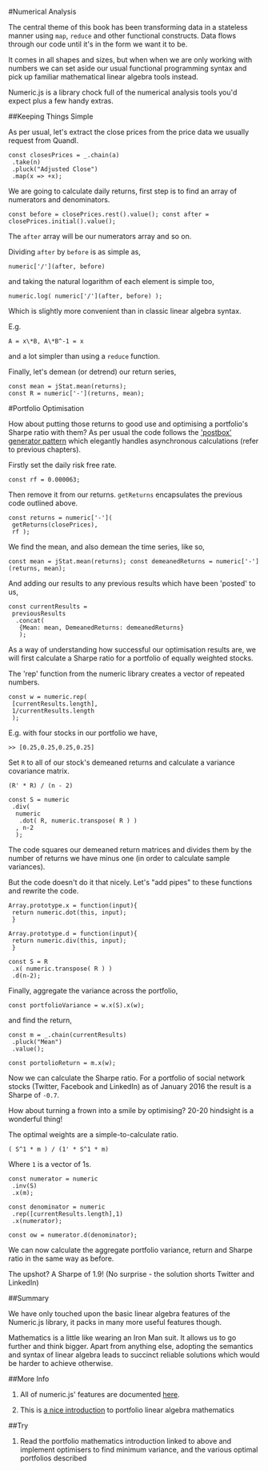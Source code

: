 #Numerical Analysis

The central theme of this book has been transforming data in a stateless manner using `map`, `reduce` and other functional constructs. Data flows through our code until it's in the form we want it to be.

It comes in all shapes and sizes, but when when we are only working with numbers we can set aside our usual functional programming syntax and pick up familiar mathematical linear algebra tools instead.

Numeric.js is a library chock full of the numerical analysis tools you'd expect plus a few handy extras.

##Keeping Things Simple

As per usual, let's extract the close prices from the price data we usually request from Quandl.

~~~~~~~~
const closesPrices = _.chain(a)
 .take(n)
 .pluck("Adjusted Close")
 .map(x => +x);
~~~~~~~~

We are going to calculate daily returns, first step is to find an array of numerators and denominators.

`const before = closePrices.rest().value();
const after = closePrices.initial().value();`

The `after` array will be our numerators array and so on.

Dividing `after` by `before` is as simple as,

`numeric['/'](after, before)`

and taking the natural logarithm of each element is simple too,

`numeric.log( numeric['/'](after, before) );`

Which is slightly more convenient than in classic linear algebra syntax.

E.g.

~~~~~~~~
A = x\*B, A\*B^-1 = x
~~~~~~~~

and a lot simpler than using a `reduce` function.

Finally, let's demean (or detrend) our return series,

~~~~~~~~
const mean = jStat.mean(returns);
const R = numeric['-'](returns, mean);
~~~~~~~~

#Portfolio Optimisation

How about putting those returns to good use and optimising a portfolio's Sharpe ratio with them? As per usual the code follows the ['postbox' generator pattern](http://blog.johnorford.com/2015/11/08/the-waiting-game/) which elegantly handles asynchronous calculations (refer to previous chapters).

Firstly set the daily risk free rate.

`const rf = 0.000063;`

Then remove it from our returns. `getReturns` encapsulates the previous code outlined above.

~~~~~~~~
const returns = numeric['-'](
 getReturns(closePrices),
 rf );
~~~~~~~~

We find the mean, and also demean the time series, like so,

`const mean = jStat.mean(returns);
const demeanedReturns = numeric['-'](returns, mean);`

And adding our results to any previous results which have been 'posted' to us,

~~~~~~~~
const currentResults = 
 previousResults
  .concat(
   {Mean: mean, DemeanedReturns: demeanedReturns}
   );
~~~~~~~~

As a way of understanding how successful our optimisation results are, we will first calculate a Sharpe ratio for a portfolio of equally weighted stocks.

The 'rep' function from the numeric library creates a vector of repeated numbers.

~~~~~~~~
const w = numeric.rep(
 [currentResults.length],
 1/currentResults.length
 );
~~~~~~~~

E.g. with four stocks in our portfolio we have,

`>> [0.25,0.25,0.25,0.25]`

Set `R` to all of our stock's demeaned returns and calculate a variance covariance matrix.

`(R' * R) / (n - 2)`

~~~~~~~~
const S = numeric
 .div(
  numeric
   .dot( R, numeric.transpose( R ) )
  , n-2
  );
~~~~~~~~

The code squares our demeaned return matrices and divides them by the number of returns we have minus one (in order to calculate sample variances).

But the code doesn't do it that nicely. Let's "add pipes" to these functions and rewrite the code.

~~~~~~~~
Array.prototype.x = function(input){
 return numeric.dot(this, input);
 }
~~~~~~~~

~~~~~~~~
Array.prototype.d = function(input){
 return numeric.div(this, input);
 }
~~~~~~~~

~~~~~~~~
const S = R
 .x( numeric.transpose( R ) )
 .d(n-2);
~~~~~~~~

Finally, aggregate the variance across the portfolio,

~~~~~~~~
const portfolioVariance = w.x(S).x(w);
~~~~~~~~

and find the return,

~~~~~~~~
const m = _.chain(currentResults)
 .pluck("Mean")
 .value();
~~~~~~~~
~~~~~~~~
const portolioReturn = m.x(w);
~~~~~~~~

Now we can calculate the Sharpe ratio. For a portfolio of social network stocks (Twitter, Facebook and LinkedIn) as of January 2016 the result is a Sharpe of `-0.7`.

How about turning a frown into a smile by optimising? 20-20 hindsight is a wonderful thing!

The optimal weights are a simple-to-calculate ratio.

~~~~~~~~
( S^1 * m ) / (1' * S^1 * m)
~~~~~~~~

Where `1` is a vector of 1s.

~~~~~~~~
const numerator = numeric
 .inv(S)
 .x(m);
~~~~~~~~
~~~~~~~~
const denominator = numeric
 .rep([currentResults.length],1)
 .x(numerator);
~~~~~~~~
~~~~~~~~
const ow = numerator.d(denominator);
~~~~~~~~

We can now calculate the aggregate portfolio variance, return and Sharpe ratio in the same way as before.

The upshot? A Sharpe of 1.9! (No surprise - the solution shorts Twitter and LinkedIn)

##Summary

We have only touched upon the basic linear algebra features of the Numeric.js library, it packs in many more useful features though.

Mathematics is a little like wearing an Iron Man suit. It allows us to go further and think bigger. Apart from anything else, adopting the semantics and syntax of linear algebra leads to succinct reliable solutions which would be harder to achieve otherwise.

##More Info

1) All of numeric.js' features are documented [here](http://www.numericjs.com/documentation.html).

2) This is [a nice introduction](http://faculty.washington.edu/ezivot/econ424/portfolioTheoryMatrix.pdf) to portfolio linear algebra mathematics

##Try

1) Read the portfolio mathematics introduction linked to above and implement optimisers to find minimum variance, and the various optimal portfolios described
